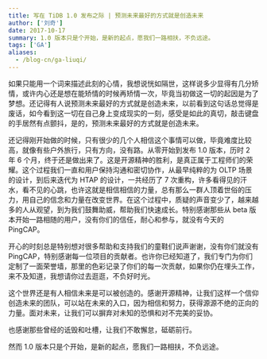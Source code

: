 ```yaml
---
title: 写在 TiDB 1.0 发布之际 | 预测未来最好的方式就是创造未来
author: ['刘奇']
date: 2017-10-17
summary: 1.0 版本只是个开始，是新的起点，愿我们一路相扶，不负远途。
tags: ['GA']
aliases:
  - /blog-cn/ga-liuqi/
---
```


如果只能用一个词来描述此刻的心情，我想说恍如隔世，这样说多少显得有几分矫情，或许内心还是想在能矫情的时候再矫情一次，毕竟当初做这一切的起因是为了梦想。还记得有人说预测未来最好的方式就是创造未来，以前看到这句话总觉得是废话，如今看到这一切在自己身上变成现实的一刻，感受是如此的真切，敲击键盘的手居然有点颤抖，是的，预测未来最好的方式就是创造未来。

还记得刚开始做的时候，只有很少的几个人相信这个事情可以做，毕竟难度比较高，就像有些户外旅行，只有方向，没有路。从零开始到发布 1.0 版本，历时 2 年 6 个月，终于还是做出来了。这是开源精神的胜利，是真正属于工程师们的荣耀。这个过程我们一直和用户保持沟通和密切协作，从最早纯粹的为 OLTP 场景的设计，到后来迭代为 HTAP 的设计，一共经历了 7 次重构，许多看得见的汗水，看不见的心跳，也许这就是相信相信的力量，总有那么一群人顶着世俗的压力，用自己的信念和力量在改变世界。在这个过程中，质疑的声音变少了，越来越多的人从观望，到为我们鼓舞助威，帮助我们快速成长。特别感谢那些从 beta 版本开始一路相随的用户，没有你们的信任，耐心和参与，就没有今天的 PingCAP。

开心的时刻总是特别想对很多帮助和支持我们的童鞋们说声谢谢，没有你们就没有 PingCAP，特别感谢每一位项目的贡献者。也许你已经知道了，我们专门为你们定制了一面荣誉墙，那里的色彩记录了你们的每一次贡献，如果你仍在埋头工作，来不及知道，我想请你过去逛逛，不负好时光。

这个世界还是有人相信未来是可以被创造的。感谢开源精神，让我们这样一个信仰创造未来的团队，可以站在未来的入口，因为相信和努力，获得源源不绝的正向的力量。面对未来，让我们可以摒弃对未知的恐惧和对不完美的妥协。

也感谢那些曾经的诋毁和吐槽，让我们不敢懈怠，砥砺前行。

然而 1.0 版本只是个开始，是新的起点，愿我们一路相扶，不负远途。
